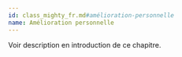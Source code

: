 ```yaml
---
id: class_mighty_fr.md#amélioration-personnelle
name: Amélioration personnelle
---
```


Voir description en introduction de ce chapitre.

